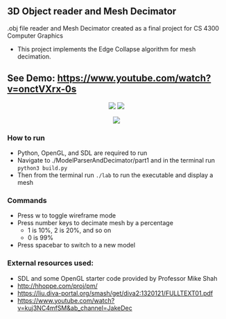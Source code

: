 

## 3D Object reader and Mesh Decimator

.obj file reader and Mesh Decimator created as a final project for CS 4300 Computer Graphics

* This project implements the Edge Collapse algorithm for mesh decimation. 

## See Demo: https://www.youtube.com/watch?v=onctVXrx-0s

<p align="center">
 <img src="https://user-images.githubusercontent.com/44556715/123521303-d5258d80-d683-11eb-94de-1727197e6971.png">
  <img src="https://user-images.githubusercontent.com/44556715/123521634-ecfe1100-d685-11eb-837a-c51414b56ede.png">
</p>

<p align="center">
 <img src="https://user-images.githubusercontent.com/44556715/123519445-54fa2a80-d679-11eb-8d1f-c70d2ff221fa.gif">
</p>


### How to run 
  * Python, OpenGL, and SDL are required to run 
  * Navigate to ./ModelParserAndDecimator/part1 and in the terminal run ```python3 build.py```
  * Then from the terminal run ```./lab``` to run the executable and display a mesh


### Commands
  * Press w to toggle wireframe mode
  * Press number keys to decimate mesh by a percentage 
    * 1 is 10%, 2 is 20%, and so on
    * 0 is 99%
  * Press spacebar to switch to a new model


### External resources used: 
  * SDL and some OpenGL starter code provided by Professor Mike Shah
  * http://hhoppe.com/proj/pm/
  * https://liu.diva-portal.org/smash/get/diva2:1320121/FULLTEXT01.pdf
  * https://www.youtube.com/watch?v=kuj3NC4mfSM&ab_channel=JakeDec
    

